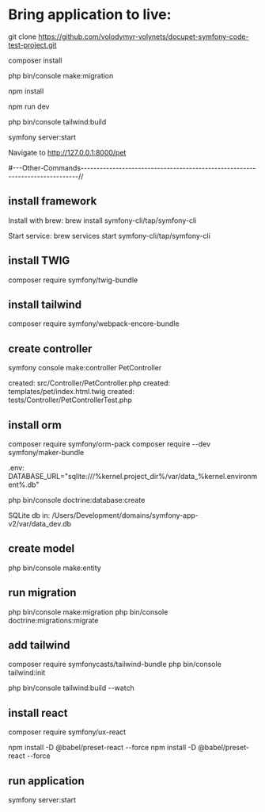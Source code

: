 # Bring application to live:

git clone https://github.com/volodymyr-volynets/docupet-symfony-code-test-project.git

composer install

php bin/console make:migration

npm install

npm run dev

php bin/console tailwind:build

symfony server:start

Navigate to http://127.0.0.1:8000/pet


#---Other-Commands-----------------------------------------------------------------------------//

## install framework
Install with brew:
brew install symfony-cli/tap/symfony-cli

Start service:
brew services start symfony-cli/tap/symfony-cli

## install TWIG
composer require symfony/twig-bundle

## install tailwind
composer require symfony/webpack-encore-bundle

## create controller
symfony console make:controller PetController

 created: src/Controller/PetController.php
 created: templates/pet/index.html.twig
 created: tests/Controller/PetControllerTest.php

## install orm
composer require symfony/orm-pack
composer require --dev symfony/maker-bundle

.env:
DATABASE_URL="sqlite:///%kernel.project_dir%/var/data_%kernel.environment%.db"

php bin/console doctrine:database:create

SQLite db in:
/Users/Development/domains/symfony-app-v2/var/data_dev.db

## create model
php bin/console make:entity

## run migration
php bin/console make:migration
php bin/console doctrine:migrations:migrate

## add tailwind
composer require symfonycasts/tailwind-bundle
php bin/console tailwind:init

php bin/console tailwind:build --watch

## install react
composer require symfony/ux-react

npm install -D @babel/preset-react --force
npm install -D @babel/preset-react --force

## run application
symfony server:start

